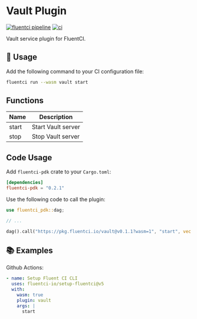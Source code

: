 # Vault Plugin

[![fluentci pipeline](https://shield.fluentci.io/x/vault)](https://pkg.fluentci.io/vault)
[![ci](https://github.com/fluentci-io/services/actions/workflows/vault.yml/badge.svg)](https://github.com/fluentci-io/services/actions/workflows/vault.yml)

Vault service plugin for FluentCI.

## 🚀 Usage

Add the following command to your CI configuration file:

```bash
fluentci run --wasm vault start
```

## Functions

| Name   | Description                                        |
| ------ | -------------------------------------------------- |
| start  | Start Vault server                                |
| stop   | Stop Vault server                                 |

## Code Usage

Add `fluentci-pdk` crate to your `Cargo.toml`:

```toml
[dependencies]
fluentci-pdk = "0.2.1"
```

Use the following code to call the plugin:

```rust
use fluentci_pdk::dag;

// ...

dag().call("https://pkg.fluentci.io/vault@v0.1.1?wasm=1", "start", vec![])?;
```

## 📚 Examples

Github Actions:

```yaml
- name: Setup Fluent CI CLI
  uses: fluentci-io/setup-fluentci@v5
  with:
    wasm: true
    plugin: vault
    args: |
      start
```

